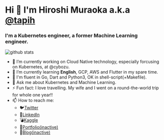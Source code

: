 # Hi 👋 I'm Hiroshi Muraoka a.k.a <a href=https://github.com/tapih>@tapih</a>
### I'm a Kubernetes engineer, a former Machine Learning engineer.

<!--
**tapih/tapih** is a ✨ _special_ ✨ repository because its `README.md` (this file) appears on your GitHub profile.

Here are some ideas to get you started:

-->

![github stats](https://github-readme-stats.vercel.app/api?username=tapih&show_icons=true&theme=tokyonight)

- 🔭 I’m currently working on Cloud Native technology, especially forcusing on Kubernetes, at @cybozu.
- 🌱 I’m currently learning <b>English</b>, GCP, AWS and Flutter in my spare time.
- 🚩 I'm fluent in Go, Dart and Python3, OK in shell-script(+Makefile).
- 💬 Ask me about Kubernetes and Machine Learning.
- ⚡ Fun fact: I love travelling. My wife and I went on a round-the-world trip for whole one year!!
- 📫 How to reach me:
  - 🐦[Twitter](https://twitter.com/_tapih)
  - 🔗[LinkedIn](https://jp.linkedin.com/in/hiroshi-muraoka-a4357770/en-us)
  - 💣[Kaggle](https://www.kaggle.com/pseprop)
  - 🌼[Portfolio(inactive)](https://portfolio.tapih.dev)
  - 📗[Blog(inactive)](https://blog.tapih.dev)


